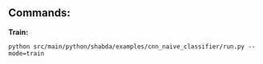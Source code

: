 ## Commands:

**Train:**

```
python src/main/python/shabda/examples/cnn_naive_classifier/run.py --mode=train
```